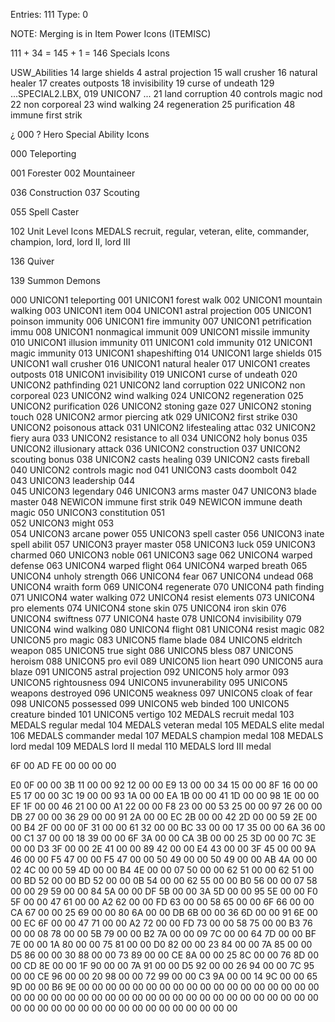 


Entries: 111
Type:      0



NOTE:  Merging is in Item Power Icons (ITEMISC)

111 + 34 = 145 + 1 = 146 Specials Icons

USW_Abilities
 14  large shields
  4  astral projection
 15  wall crusher
 16  natural healer
 17  creates outposts
 18  invisibility
 19  curse of undeath
129  ...SPECIAL2.LBX, 019  UNICON7  ...
 21  land corruption
 40  controls magic nod
 22  non corporeal
 23  wind walking
 24  regeneration
 25  purification
 48  immune first strik

¿ 000 ?  Hero Special Ability Icons

000  Teleporting

001  Forester
002  Mountaineer

036  Construction
037  Scouting

055  Spell Caster

102  Unit Level Icons  MEDALS  recruit, regular, veteran, elite, commander, champion, lord, lord II, lord III

136  Quiver

139  Summon Demons





000  UNICON1   teleporting
001  UNICON1   forest walk
002  UNICON1   mountain walking
003  UNICON1   item
004  UNICON1   astral projection
005  UNICON1   poinson immunity
006  UNICON1   fire immunity
007  UNICON1   petrification immu
008  UNICON1   nonmagical immunit
009  UNICON1   missile immunity
010  UNICON1   illusion immunity
011  UNICON1   cold immunity
012  UNICON1   magic immunity
013  UNICON1   shapeshifting
014  UNICON1   large shields
015  UNICON1   wall crusher
016  UNICON1   natural healer
017  UNICON1   creates outposts
018  UNICON1   invisibility
019  UNICON1   curse of undeath
020  UNICON2   pathfinding
021  UNICON2   land corruption
022  UNICON2   non corporeal
023  UNICON2   wind walking
024  UNICON2   regeneration
025  UNICON2   purification
026  UNICON2   stoning gaze
027  UNICON2   stoning touch
028  UNICON2   armor piercing atk
029  UNICON2   first strike
030  UNICON2   poisonous attack
031  UNICON2   lifestealing attac
032  UNICON2   fiery aura
033  UNICON2   resistance to all
034  UNICON2   holy bonus
035  UNICON2   illusionary attack
036  UNICON2   construction
037  UNICON2   scouting bonus
038  UNICON2   casts healing
039  UNICON2   casts fireball
040  UNICON2   controls magic nod
041  UNICON3   casts doombolt
042  
043  UNICON3   leadership
044  
045  UNICON3   legendary
046  UNICON3   arms master
047  UNICON3   blade master
048  NEWICON   immune first strik
049  NEWICON   immune death magic
050  UNICON3   constitution
051  
052  UNICON3   might
053  
054  UNICON3   arcane power
055  UNICON3   spell caster
056  UNICON3   inate spell abilit
057  UNICON3   prayer master
058  UNICON3   luck
059  UNICON3   charmed
060  UNICON3   noble
061  UNICON3   sage
062  UNICON4   warped defense
063  UNICON4   warped flight
064  UNICON4   warped breath
065  UNICON4   unholy strength
066  UNICON4   fear
067  UNICON4   undead
068  UNICON4   wraith form
069  UNICON4   regenerate
070  UNICON4   path finding
071  UNICON4   water walking
072  UNICON4   resist elements
073  UNICON4   pro elements
074  UNICON4   stone skin
075  UNICON4   iron skin
076  UNICON4   swiftness
077  UNICON4   haste
078  UNICON4   invisibility
079  UNICON4   wind walking
080  UNICON4   flight
081  UNICON4   resist magic
082  UNICON5   pro magic
083  UNICON5   flame blade
084  UNICON5   eldritch weapon
085  UNICON5   true sight
086  UNICON5   bless
087  UNICON5   heroism
088  UNICON5   pro evil
089  UNICON5   lion heart
090  UNICON5   aura blaze
091  UNICON5   astral projection
092  UNICON5   holy armor
093  UNICON5   rightousness
094  UNICON5   invunerability
095  UNICON5   weapons destroyed
096  UNICON5   weakness
097  UNICON5   cloak of fear
098  UNICON5   possessed
099  UNICON5   web binded
100  UNICON5   creature binded
101  UNICON5   vertigo
102  MEDALS  recruit medal
103  MEDALS  regular medal
104  MEDALS  veteran medal
105  MEDALS  elite medal
106  MEDALS  commander medal
107  MEDALS  champion medal
108  MEDALS  lord medal
109  MEDALS  lord II medal
110  MEDALS  lord III medal





6F 00 
AD FE 
00 00 
00 00 

E0 0F 00 00 
3B 11 00 00 92 12 00 00 E9 13 00 00 34 15 00 00 8F 16 00 00 E5 17 00 00 3C 19 00 00 93 1A 00 00 EA 1B 00 00 41 1D 00 00 98 1E 00 00 EF 1F 00 00 46 21 00 00 A1 22 00 00 F8 23 00 00 53 25 00 00 97 26 00 00 DB 27 00 00 36 29 00 00 91 2A 00 00 EC 2B 00 00 42 2D 00 00 59 2E 00 00 B4 2F 00 00 0F 31 00 00 61 32 00 00 BC 33 00 00 17 35 00 00 6A 36 00 00 C1 37 00 00 18 39 00 00 6F 3A 00 00 CA 3B 00 00 25 3D 00 00 7C 3E 00 00 D3 3F 00 00 2E 41 00 00 89 42 00 00 E4 43 00 00 3F 45 00 00 9A 46 00 00 F5 47 00 00 F5 47 00 00 50 49 00 00 50 49 00 00 AB 4A 00 00 02 4C 00 00 59 4D 00 00 B4 4E 00 00 07 50 00 00 62 51 00 00 62 51 00 00 BD 52 00 00 BD 52 00 00 0B 54 00 00 62 55 00 00 B0 56 00 00 07 58 00 00 29 59 00 00 84 5A 00 00 DF 5B 00 00 3A 5D 00 00 95 5E 00 00 F0 5F 00 00 47 61 00 00 A2 62 00 00 FD 63 00 00 58 65 00 00 6F 66 00 00 CA 67 00 00 25 69 00 00 80 6A 00 00 DB 6B 00 00 36 6D 00 00 91 6E 00 00 EC 6F 00 00 47 71 00 00 A2 72 00 00 FD 73 00 00 58 75 00 00 B3 76 00 00 08 78 00 00 5B 79 00 00 B2 7A 00 00 09 7C 00 00 64 7D 00 00 BF 7E 00 00 1A 80 00 00 75 81 00 00 D0 82 00 00 23 84 00 00 7A 85 00 00 D5 86 00 00 30 88 00 00 73 89 00 00 CE 8A 00 00 25 8C 00 00 76 8D 00 00 CD 8E 00 00 1F 90 00 00 7A 91 00 00 D5 92 00 00 26 94 00 00 7C 95 00 00 CE 96 00 00 20 98 00 00 72 99 00 00 C3 9A 00 00 14 9C 00 00 65 9D 00 00 B6 9E 00 00 00 00 00 00 00 00 00 00 00 00 00 00 00 00 00 00 00 00 00 00 00 00 00 00 00 00 00 00 00 00 00 00 00 00 00 00 00 00 00 00 00 00 00 00 00 00 00 00 00 00 00 00 00 00 00 00
